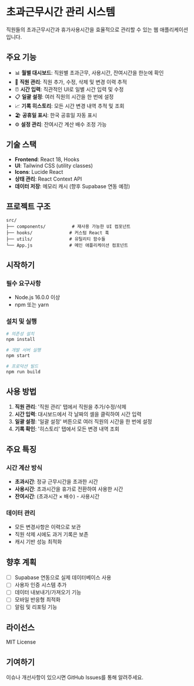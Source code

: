 # 초과근무시간 관리 시스템

직원들의 초과근무시간과 휴가사용시간을 효율적으로 관리할 수 있는 웹 애플리케이션입니다.

## 주요 기능

- 📊 **월별 대시보드**: 직원별 초과근무, 사용시간, 잔여시간을 한눈에 확인
- 👥 **직원 관리**: 직원 추가, 수정, 삭제 및 변경 이력 추적
- ⏰ **시간 입력**: 직관적인 UI로 일별 시간 입력 및 수정
- 📋 **일괄 설정**: 여러 직원의 시간을 한 번에 설정
- 📈 **기록 히스토리**: 모든 시간 변경 내역 추적 및 조회
- 🏖️ **공휴일 표시**: 한국 공휴일 자동 표시
- ⚙️ **설정 관리**: 잔여시간 계산 배수 조정 가능

## 기술 스택

- **Frontend**: React 18, Hooks
- **UI**: Tailwind CSS (utility classes)
- **Icons**: Lucide React
- **상태 관리**: React Context API
- **데이터 저장**: 메모리 캐시 (향후 Supabase 연동 예정)

## 프로젝트 구조

```
src/
├── components/          # 재사용 가능한 UI 컴포넌트
├── hooks/              # 커스텀 React 훅
├── utils/              # 유틸리티 함수들
└── App.js              # 메인 애플리케이션 컴포넌트
```

## 시작하기

### 필수 요구사항

- Node.js 16.0.0 이상
- npm 또는 yarn

### 설치 및 실행

```bash
# 의존성 설치
npm install

# 개발 서버 실행
npm start

# 프로덕션 빌드
npm run build
```

## 사용 방법

1. **직원 관리**: '직원 관리' 탭에서 직원을 추가/수정/삭제
2. **시간 입력**: 대시보드에서 각 날짜의 셀을 클릭하여 시간 입력
3. **일괄 설정**: '일괄 설정' 버튼으로 여러 직원의 시간을 한 번에 설정
4. **기록 확인**: '히스토리' 탭에서 모든 변경 내역 조회

## 주요 특징

### 시간 계산 방식
- **초과시간**: 정규 근무시간을 초과한 시간
- **사용시간**: 초과시간을 휴가로 전환하여 사용한 시간
- **잔여시간**: (초과시간 × 배수) - 사용시간

### 데이터 관리
- 모든 변경사항은 이력으로 보관
- 직원 삭제 시에도 과거 기록은 보존
- 캐시 기반 성능 최적화

## 향후 계획

- [ ] Supabase 연동으로 실제 데이터베이스 사용
- [ ] 사용자 인증 시스템 추가
- [ ] 데이터 내보내기/가져오기 기능
- [ ] 모바일 반응형 최적화
- [ ] 알림 및 리포팅 기능

## 라이선스

MIT License

## 기여하기

이슈나 개선사항이 있으시면 GitHub Issues를 통해 알려주세요.

